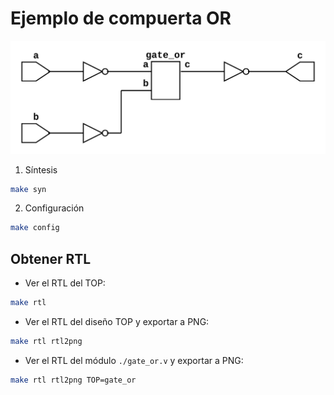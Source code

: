 # Ejemplo de compuerta OR

![RTL compuerta OR](./top.png)

1. Síntesis
```bash
make syn
```
2. Configuración
```bash
make config
```

## Obtener RTL

* Ver el RTL del TOP:
```bash
make rtl
```

* Ver el RTL del diseño TOP y exportar a PNG:
```bash
make rtl rtl2png
```

* Ver el RTL del módulo `./gate_or.v` y exportar a PNG:
```bash
make rtl rtl2png TOP=gate_or
```
